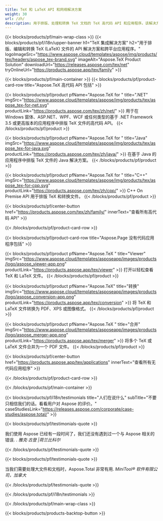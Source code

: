 ```yaml
---
title: TeX 和 LaTeX API 和网络解决方案
weight: 30
url: /zh/
description: 用于排版、处理和转换 TeX 文档的 TeX 高代码 API 和应用程序。该解决方案还支持 PDF、EPS、SVG 和大多数图像格式作为输出格式。
---
```


{{< blocks/products/pf/main-wrap-class >}}
{{< blocks/products/pf/i18n/upper-banner h1="TeX 集成解决方案" h2="用于排版、编辑和转换 TeX (LaTeX) 文件的 API 解决方案和跨平台应用程序。" logoImageSrc="https://www.aspose.cloud/templates/aspose/img/products/tex/headers/aspose_tex-brand.svg" imageAlt="Aspose.TeX Product Solution" downloadUrl="https://releases.aspose.com/tex/net" tryOnlineUrl="https://products.aspose.app/tex/family" >}}

{{< blocks/products/pf/main-container >}}
{{< blocks/products/pf/product-card-row title="Aspose.TeX 高代码 API 包括" >}}

{{< blocks/products/pf/product pfName="Aspose.TeX for " title=".NET" imgSrc="https://www.aspose.cloud/templates/aspose/img/products/tex/aspose_tex-for-net.svg" productLink="https://products.aspose.com/tex/zh/net/" >}}
用于在 Windows 窗体、ASP.NET、WPF、WCF 或任何类型的基于 .NET Framework 3.5 或更高版本的应用程序中排版 TeX 文件的高代码 API。
{{< /blocks/products/pf/product >}}

{{< blocks/products/pf/product pfName="Aspose.TeX for " title="Java" imgSrc="https://www.aspose.cloud/templates/aspose/img/products/tex/aspose_tex-for-java.svg" productLink="https://products.aspose.com/tex/zh/java/" >}}
在基于 Java 的应用程序中排版 TeX 文件的 Java 解决方案。
{{< /blocks/products/pf/product >}}

{{< blocks/products/pf/product pfName="Aspose.TeX for " title="C++" imgSrc="https://www.aspose.cloud/templates/aspose/img/products/tex/aspose_tex-for-cpp.svg" productLink="https://products.aspose.com/tex/zh/cpp/" >}}
C++ On Premise API 用于排版 TeX 和转换文件。
{{< /blocks/products/pf/product >}}

{{< blocks/products/pf/center-button href="https://products.aspose.com/tex/zh/family/" innerText="查看所有高代码 API" >}}

{{< /blocks/products/pf/product-card-row >}}

{{< blocks/products/pf/product-card-row title="Aspose.Page 没有代码应用程序包括" >}}

{{< blocks/products/pf/product pfName="Aspose.TeX " title="Viewer" imgSrc="https://www.aspose.cloud/templates/asposeapp/images/products/logo/aspose_viewer-app.png" productLink="https://products.aspose.app/tex/viewer" >}}
打开以轻松查看 TeX 和 LaTeX 文件。
{{< /blocks/products/pf/product >}}

{{< blocks/products/pf/product pfName="Aspose.TeX" title="转换" imgSrc="https://www.aspose.cloud/templates/asposeapp/images/products/logo/aspose_conversion-app.png" productLink="https://products.aspose.app/tex/conversion" >}}
将 TeX 和 LaTeX 文件转换为 PDF、XPS 或图像格式。
{{< /blocks/products/pf/product >}}

{{< blocks/products/pf/product pfName="Aspose.TeX " title="合并" imgSrc="https://www.aspose.cloud/templates/asposeapp/images/products/logo/aspose_merger-app.png" productLink="https://products.aspose.app/tex/merger" >}}
将多个 TeX 或 LaTeX 文件合并为一个 PDF 文件。
{{< /blocks/products/pf/product >}}

{{< blocks/products/pf/center-button href="https://products.aspose.app/tex/applications" innerText="查看所有无代码应用程序" >}}

{{< /blocks/products/pf/product-card-row >}}

{{< /blocks/products/pf/main-container >}}

{{< blocks/products/pf/i18n/testimonials title="人们在说什么" subTitle="不要只相信我们的话。看看用户对 Aspose 的评价。" caseStudiesLink="https://releases.aspose.com/corporate/case-studies/aspose.total/" >}}

{{< blocks/products/pf/testimonials-quote >}}
<p class="first">
 我们使用 Aspose 已经有一段时间了，我们还没有遇到过一个与 Aspose 相关的错误. .
 <em>
  雅克·古登 |荷兰比科尔
 </em>
</p>

{{< /blocks/products/pf/testimonials-quote >}}

{{< blocks/products/pf/testimonials-quote >}}
<p class="second">
 当我们需要处理大文件和文档时，Aspose.Total 非常有用.
 <em>
  MiniTool® 软件有限公司，加拿大
 </em>
</p>

{{< /blocks/products/pf/testimonials-quote >}}

{{< /blocks/products/pf/i18n/testimonials >}}

{{< /blocks/products/pf/main-wrap-class >}}

{{< blocks/products/products-backtop-button >}}